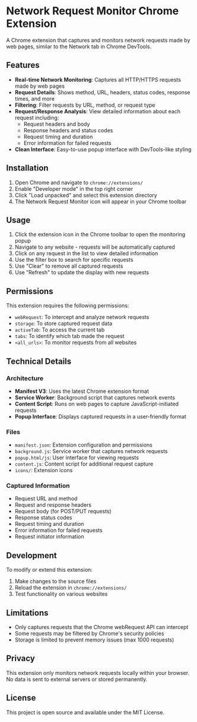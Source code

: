 # Network Request Monitor Chrome Extension

A Chrome extension that captures and monitors network requests made by web pages, similar to the Network tab in Chrome DevTools.

## Features

- **Real-time Network Monitoring**: Captures all HTTP/HTTPS requests made by web pages
- **Request Details**: Shows method, URL, headers, status codes, response times, and more
- **Filtering**: Filter requests by URL, method, or request type
- **Request/Response Analysis**: View detailed information about each request including:
  - Request headers and body
  - Response headers and status codes
  - Request timing and duration
  - Error information for failed requests
- **Clean Interface**: Easy-to-use popup interface with DevTools-like styling

## Installation

1. Open Chrome and navigate to `chrome://extensions/`
2. Enable "Developer mode" in the top right corner
3. Click "Load unpacked" and select this extension directory
4. The Network Request Monitor icon will appear in your Chrome toolbar

## Usage

1. Click the extension icon in the Chrome toolbar to open the monitoring popup
2. Navigate to any website - requests will be automatically captured
3. Click on any request in the list to view detailed information
4. Use the filter box to search for specific requests
5. Use "Clear" to remove all captured requests
6. Use "Refresh" to update the display with new requests

## Permissions

This extension requires the following permissions:
- `webRequest`: To intercept and analyze network requests
- `storage`: To store captured request data
- `activeTab`: To access the current tab
- `tabs`: To identify which tab made the request
- `<all_urls>`: To monitor requests from all websites

## Technical Details

### Architecture
- **Manifest V3**: Uses the latest Chrome extension format
- **Service Worker**: Background script that captures network events
- **Content Script**: Runs on web pages to capture JavaScript-initiated requests
- **Popup Interface**: Displays captured requests in a user-friendly format

### Files
- `manifest.json`: Extension configuration and permissions
- `background.js`: Service worker that captures network requests
- `popup.html/js`: User interface for viewing requests
- `content.js`: Content script for additional request capture
- `icons/`: Extension icons

### Captured Information
- Request URL and method
- Request and response headers
- Request body (for POST/PUT requests)
- Response status codes
- Request timing and duration
- Error information for failed requests
- Request initiator information

## Development

To modify or extend this extension:

1. Make changes to the source files
2. Reload the extension in `chrome://extensions/`
3. Test functionality on various websites

## Limitations

- Only captures requests that the Chrome webRequest API can intercept
- Some requests may be filtered by Chrome's security policies
- Storage is limited to prevent memory issues (max 1000 requests)

## Privacy

This extension only monitors network requests locally within your browser. No data is sent to external servers or stored permanently.

## License

This project is open source and available under the MIT License.

